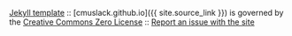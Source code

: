 

[Jekyll template](https://github.com/t413/SinglePaged) :: [cmuslack.github.io]({{ site.source_link }}) is governed by the [Creative Commons Zero License](https://creativecommons.org/publicdomain/zero/1.0/) :: [Report an issue with the site](https://github.com/CMUSlack/cmuslack.github.io/issues/new)

